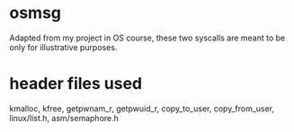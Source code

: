 # osmsg
Adapted from my project in OS course, these two syscalls are meant to be only for illustrative purposes.

# header files used
kmalloc, kfree, getpwnam_r, getpwuid_r, copy_to_user, copy_from_user, linux/list.h, asm/semaphore.h
